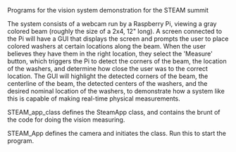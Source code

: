 Programs for the vision system demonstration for the STEAM summit

The system consists of a webcam run by a Raspberry Pi, viewing a gray colored beam (roughly the size of a 2x4, 12" long). A screen connected to the Pi will have a GUI that displays the screen and prompts the user to place colored washers at certain locations along the beam. When the user believes they have them in the right location, they select the 'Measure' button, which triggers the Pi to detect the corners of the beam, the location of the washers, and determine how close the user was to the correct location. The GUI will highlight the detected corners of the beam, the centerline of the beam, the detected centers of the washers, and the desired nominal location of the washers, to demonstrate how a system like this is capable of making real-time physical measurements.

STEAM_app_class defines the SteamApp class, and contains the brunt of the
code for doing the vision measuring.

STEAM_App defines the camera and initiates the class. Run this to
start the program.

